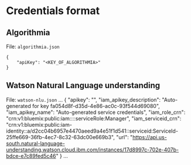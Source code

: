 # Credentials format

## Algorithmia

File: `algorithmia.json`
```
{
    "apiKey": "<KEY_OF_ALGORITHMIA>"
}
```

## Watson Natural Language understanding

File: `watson-nlu.json`
...
{
  "apikey": "<CHAVE>",
  "iam_apikey_description": "Auto-generated for key fa054d8f-d35d-4e86-ac0c-93f544d69080",
  "iam_apikey_name": "Auto-generated service credentials",
  "iam_role_crn": "crn:v1:bluemix:public:iam::::serviceRole:Manager",
  "iam_serviceid_crn": "crn:v1:bluemix:public:iam-identity::a/d2cc04b6957e4470aeed9a4e51f1d541::serviceid:ServiceId-25ffe669-36fb-4ec7-8c32-63dc00e669b3",
  "url": "https://api.us-south.natural-language-understanding.watson.cloud.ibm.com/instances/17d8997c-702e-407b-bdce-e7c89fed5c46"
}
...